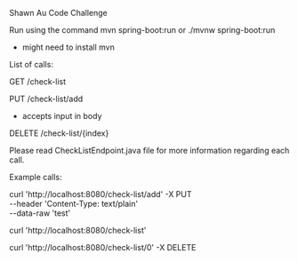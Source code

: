Shawn Au Code Challenge

Run using the command
mvn spring-boot:run
or
./mvnw spring-boot:run
- might need to install mvn

List of calls:

GET /check-list

PUT /check-list/add

- accepts input in body

DELETE /check-list/{index}

Please read CheckListEndpoint.java file for more information regarding each call.

Example calls:

curl 'http://localhost:8080/check-list/add' -X PUT \
--header 'Content-Type: text/plain' \
--data-raw 'test'

curl 'http://localhost:8080/check-list'

curl 'http://localhost:8080/check-list/0' -X DELETE
